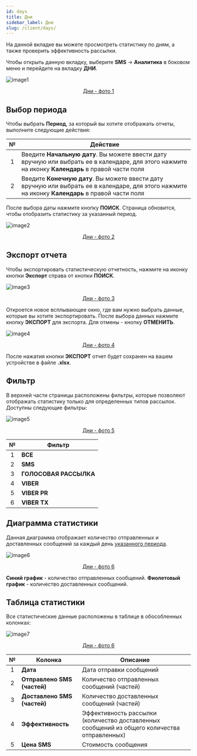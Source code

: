 ```yaml
---
id: days
title: Дни
sidebar_label: Дни
slug: /client/days/
---
```


На данной вкладке вы можете просмотреть статистику по дням, а также проверить эффективность рассылки.

Чтобы открыть данную вкладку, выберите **SMS** → **Аналитика** в боковом меню и перейдите на вкладку **ДНИ**.

![image1](/img/ru/client_statistics_days/image1.png "Дни") <center><u>Дни - фото 1</u></center>

## Выбор периода

Чтобы выбрать **Период**, за который вы хотите отображать отчеты, выполните следующие действия:

|  №  | Действие |
| :-: | -------- |
| 1 | Введите **Начальную дату**. Вы можете ввести дату вручную или выбрать ее в календаре, для этого нажмите на иконку **Календарь** в правой части поля |
| 2 | Введите **Конечную дату**. Вы можете ввести дату вручную или выбрать ее в календаре, для этого нажмите на иконку **Календарь** в правой части поля |

После выбора даты нажмите кнопку **ПОИСК**. Страница обновится, чтобы отобразить статистику за указанный период.

![image2](/img/ru/client_statistics_days/image2.png "Дни") <center><u>Дни - фото 2</u></center>

## Экспорт отчета

Чтобы экспортировать статистическую отчетность, нажмите на иконку кнопки **Экспорт** справа от кнопки **ПОИСК**.

![image3](/img/ru/client_statistics_days/image3.png "Дни") <center><u>Дни - фото 3</u></center>

Откроется новое всплывающее окно, где вам нужно выбрать данные, которые вы хотите экспортировать. После выбора данных нажмите кнопку **ЭКСПОРТ** для экспорта. Для отмены - кнопку **ОТМЕНИТЬ**.

![image4](/img/ru/client_statistics_days/image4.png "Дни") <center><u>Дни - фото 4</u></center>

После нажатия кнопки **ЭКСПОРТ** отчет будет сохранен на вашем устройстве в файле **.xlsx**.

## Фильтр

В верхней части страницы расположены фильтры, которые позволяют отображать статистику только для определенных типов рассылок. Доступны следующие фильтры:

![image5](/img/ru/client_statistics_days/image5.png "Дни") <center><u>Дни - фото 5</u></center>

|  №  | Фильтр |
| :-: | ------ |
| 1 | **ВСЕ** |
| 2 | **SMS** |
| 3 | **ГОЛОСОВАЯ РАССЫЛКА** |
| 4 | **VIBER** |
| 5 | **VIBER PR** |
| 6 | **VIBER TX** |

## Диаграмма статистики

Данная диаграмма отображает количество отправленных и доставленных сообщений за каждый день [указанного периода](#выбор-периода).

![image6](/img/ru/client_statistics_days/image6.png "Дни") <center><u>Дни - фото 6</u></center>

**Синий график** - количество отправленных сообщений. **Фиолетовый график** - количество доставленных сообщений.

## Таблица статистики

Все статистические данные расположены в таблице в обособленных колонках:

![image7](/img/ru/client_statistics_days/image7.png "Дни") <center><u>Дни - фото 6</u></center>

|  №  | Колонка | Описание |
| :-: | ------- | -------- |
| 1 | **Дата** | Дата отправки сообщений |
| 2 | **Отправлено SMS (частей)** | Количество отправленных сообщений (частей) |
| 3 | **Доставлено SMS (частей)** | Количество доставленных сообщений (частей) |
| 4 | **Эффективность** | Эффективность рассылки (количество доставленных сообщений из общего количества отправленных) |
| 5 | **Цена SMS** | Стоимость сообщения |
